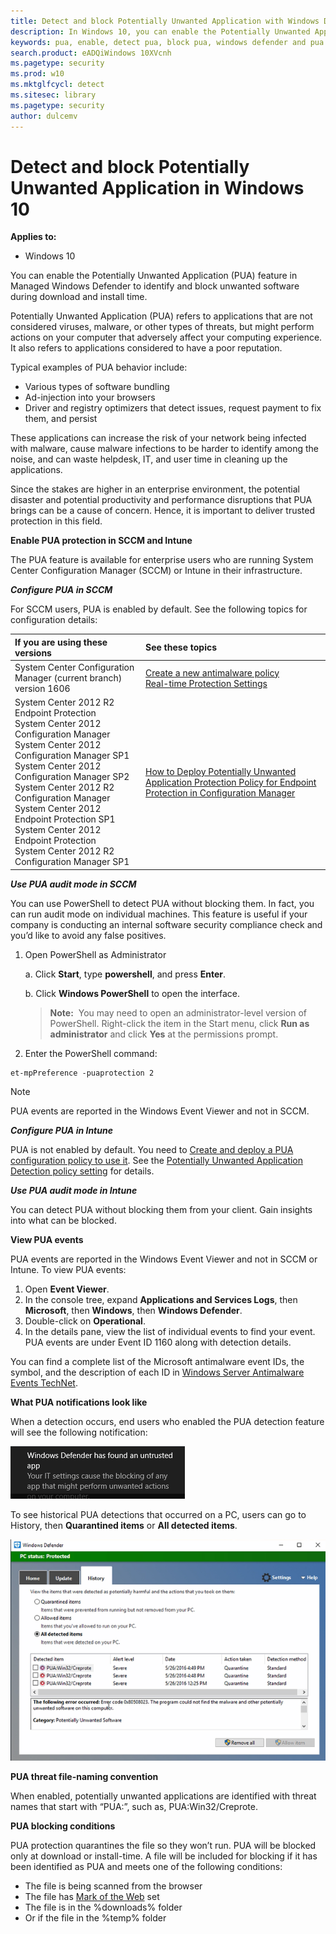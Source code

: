 ```yaml
---
title: Detect and block Potentially Unwanted Application with Windows Defender
description: In Windows 10, you can enable the Potentially Unwanted Application (PUA) feature in Managed Windows Defender to identify and block unwanted software during download and install time.
keywords: pua, enable, detect pua, block pua, windows defender and pua
search.product: eADQiWindows 10XVcnh
ms.pagetype: security
ms.prod: w10
ms.mktglfcycl: detect
ms.sitesec: library
ms.pagetype: security
author: dulcemv
---
```


# Detect and block Potentially Unwanted Application in Windows 10

**Applies to:**

- Windows 10

You can enable the Potentially Unwanted Application (PUA) feature in Managed Windows Defender to identify and block unwanted software during download and install time.

Potentially Unwanted Application (PUA) refers to applications that are not considered viruses, malware, or other types of threats, but might perform actions on your computer that adversely affect your computing experience. It also refers to applications considered to have a poor reputation.

Typical examples of PUA behavior include:
*	Various types of software bundling
*	Ad-injection into your browsers
*	Driver and registry optimizers that detect issues, request payment to fix them, and persist

These applications can increase the risk of your network being infected with malware, cause malware infections to be harder to identify among the noise, and can waste helpdesk, IT, and user time in cleaning up the applications.

Since the stakes are higher in an enterprise environment, the potential disaster and potential productivity and performance disruptions that PUA brings can be a cause of concern. Hence, it is important to deliver trusted protection in this field.

**Enable PUA protection in SCCM and Intune**

The PUA feature is available for enterprise users who are running System Center Configuration Manager (SCCM) or Intune in their infrastructure.

***Configure PUA in SCCM***

For SCCM users, PUA is enabled by default. See the following topics for configuration details:

If you are using these versions | See these topics
:---|:---
System Center Configuration Manager (current branch) version 1606 | [Create a new antimalware policy](https://technet.microsoft.com/en-US/library/mt613199.aspx#To-create-a-new-antimalware-policy)<br>[Real-time Protection Settings](https://technet.microsoft.com/en-US/library/mt613199.aspx#Real-time-Protection-Settings)
System Center 2012 R2 Endpoint Protection<br>System Center 2012 Configuration Manager<br>System Center 2012 Configuration Manager SP1<br>System Center 2012 Configuration Manager SP2<br>System Center 2012 R2 Configuration Manager<br>System Center 2012 Endpoint Protection SP1<br>System Center 2012 Endpoint Protection<br>System Center 2012 R2 Configuration Manager SP1| [How to Deploy Potentially Unwanted Application Protection Policy for Endpoint Protection in Configuration Manager](https://technet.microsoft.com/library/hh508770.aspx#BKMK_PUA)

***Use PUA audit mode in SCCM***

You can use PowerShell to detect PUA without blocking them. In fact, you can run audit mode on individual machines. This feature is useful if your company is conducting an internal software security compliance check and you’d like to avoid any false positives.

1. Open PowerShell as Administrator <br>

    a.  Click **Start**, type **powershell**, and press **Enter**.

    b.  Click **Windows PowerShell** to open the interface.
    > **Note:**&nbsp;&nbsp;You may need to open an administrator-level version of PowerShell. Right-click the item in the Start menu, click **Run as administrator** and click **Yes** at the permissions prompt.
2. Enter the PowerShell command:

  ```text
  et-mpPreference -puaprotection 2
  ```
> [!NOTE]
> PUA events are reported in the Windows Event Viewer and not in SCCM.  


***Configure PUA in Intune***

 PUA is not enabled by default. You need to [Create and deploy a PUA configuration policy to use it](https://docs.microsoft.com/en-us/intune/deploy-use/manage-settings-and-features-on-your-devices-with-microsoft-intune-policies). See the [Potentially Unwanted Application Detection policy setting](https://docs.microsoft.com/en-us/intune/deploy-use/windows-10-policy-settings-in-microsoft-intune) for details.


 ***Use PUA audit mode in Intune***

 You can detect PUA without blocking them from your client. Gain insights into what can be blocked.

**View PUA events**

PUA events are reported in the Windows Event Viewer and not in SCCM or Intune. To view PUA events:

1.  Open **Event Viewer**.
2.  In the console tree, expand **Applications and Services Logs**, then **Microsoft**, then **Windows**, then **Windows Defender**.
3.  Double-click on **Operational**.
4.  In the details pane, view the list of individual events to find your event. PUA events are under Event ID 1160 along with detection details.

You can find a complete list of the Microsoft antimalware event IDs, the symbol, and the description of each ID in [Windows Server Antimalware Events TechNet](https://technet.microsoft.com/library/dn913615.aspx).


**What PUA notifications look like**

When a detection occurs, end users who enabled the PUA detection feature will see the following notification:<br>

![Image showing the potentally unwanted application detection](images/pua1.png)

To see historical PUA detections that occurred on a PC, users can go to History, then **Quarantined items** or **All detected items**.<br>

![Image showing the potentally unwanted application detection history](images/pua2.png)

**PUA threat file-naming convention**

When enabled, potentially unwanted applications are identified with threat names that start with “PUA:”, such as, PUA:Win32/Creprote.

**PUA blocking conditions**

PUA protection quarantines the file so they won’t run. PUA will be blocked only at download or install-time. A file will be included for blocking if it has been identified as PUA and meets one of the following conditions:
*	The file is being scanned from the browser
*	The file has [Mark of the Web](https://msdn.microsoft.com/en-us/library/ms537628%28v=vs.85%29.aspx) set
*	The file is in the %downloads% folder
*	Or if the file in the %temp% folder
